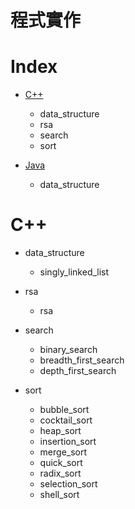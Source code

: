 # 程式實作

# Index
- [C++](#c)
    - data_structure
    - rsa
    - search
    - sort

- [Java](#Java)
    - data_structure

# C++
- data_structure
    - singly_linked_list
- rsa
    - rsa
- search
    - binary_search
    - breadth_first_search
    - depth_first_search

- sort
    - bubble_sort
    - cocktail_sort
    - heap_sort
    - insertion_sort
    - merge_sort
    - quick_sort
    - radix_sort
    - selection_sort
    - shell_sort
